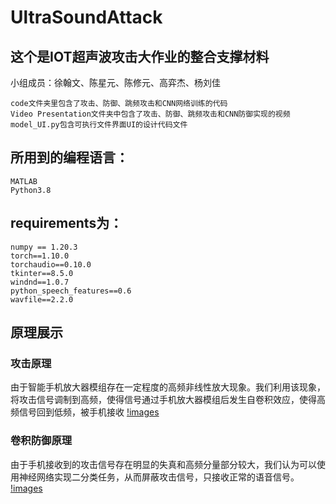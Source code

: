 # UltraSoundAttack

## 这个是IOT超声波攻击大作业的整合支撑材料
小组成员：徐翰文、陈星元、陈修元、高弈杰、杨刘佳

	code文件夹里包含了攻击、防御、跳频攻击和CNN网络训练的代码
	Video Presentation文件夹中包含了攻击、防御、跳频攻击和CNN防御实现的视频
	model_UI.py包含可执行文件界面UI的设计代码文件

## 所用到的编程语言：

	MATLAB
 	Python3.8

## requirements为：

	numpy == 1.20.3
	torch==1.10.0
	torchaudio==0.10.0
	tkinter==8.5.0
	windnd==1.0.7
	python_speech_features==0.6
	wavfile==2.2.0

## 原理展示

### 攻击原理
由于智能手机放大器模组存在一定程度的高频非线性放大现象。我们利用该现象，将攻击信号调制到高频，使得信号通过手机放大器模组后发生自卷积效应，使得高频信号回到低频，被手机接收
[!images](https://github.com/Merealtea/UtralSoundAttack/blob/main/fig/AttackTheory.png)
		
### 卷积防御原理
由于手机接收到的攻击信号存在明显的失真和高频分量部分较大，我们认为可以使用神经网络实现二分类任务，从而屏蔽攻击信号，只接收正常的语音信号。
[!images](https://github.com/Merealtea/UtralSoundAttack/blob/main/fig/CNNStructure.png)
